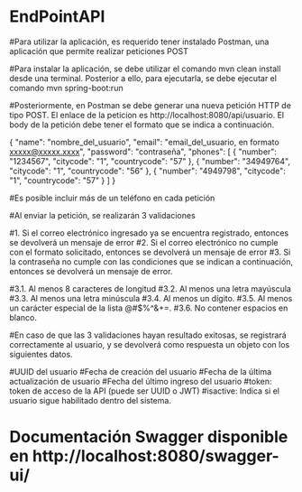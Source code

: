 # EndPointAPI

#Para utilizar la aplicación, es requerido tener instalado Postman, una aplicación que permite realizar peticiones POST

#Para instalar la aplicación, se debe utilizar el comando mvn clean install desde una terminal. Posterior a ello, para ejecutarla, se debe ejecutar el comando mvn spring-boot:run

#Posteriormente, en Postman se debe generar una nueva petición HTTP de tipo POST. El enlace de la peticion es http://localhost:8080/api/usuario. El body de la petición debe tener el formato que se indica a continuación.

{
    "name": "nombre_del_usuario",
    "email": "email_del_usuario, en formato xxxxx@xxxxx.xxxx",
    "password": "contraseña",
    "phones": [
        {
        "number": "1234567",
        "citycode": "1",
        "countrycode": "57"
        },
                {
        "number": "34949764",
        "citycode": "1",
        "countrycode": "56"
        },
                {
        "number": "4949798",
        "citycode": "1",
        "countrycode": "57"
        }
    ]
}

#Es posible incluir más de un teléfono en cada petición

#Al enviar la petición, se realizarán 3 validaciones

#1. Si el correo electrónico ingresado ya se encuentra registrado, entonces se devolverá un mensaje de error
#2. Si el correo electrónico no cumple con el formato solicitado, entonces se devolverá un mensaje de error
#3. Si la contraseña no cumple con las condiciones que se indican a continuación, entonces se devolverá un mensaje de error.

#3.1. Al menos 8 caracteres de longitud
#3.2. Al menos una letra mayúscula
#3.3. Al menos una letra minúscula
#3.4. Al menos un dígito.
#3.5. Al menos un carácter especial de la lista @#$%^&+=.
#3.6. No contener espacios en blanco.

#En caso de que las 3 validaciones hayan resultado exitosas, se registrará correctamente al usuario, y se devolverá como respuesta un objeto con los siguientes datos.

#UUID del usuario
#Fecha de creación del usuario
#Fecha de la última actualización de usuario
#Fecha del último ingreso del usuario 
#token: token de acceso de la API (puede ser UUID o JWT)
#isactive: Indica si el usuario sigue habilitado dentro del sistema.


# Documentación Swagger disponible en http://localhost:8080/swagger-ui/